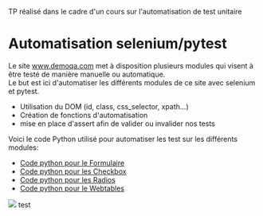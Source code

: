 TP réalisé dans le cadre d'un cours sur l'automatisation de test unitaire
# Automatisation selenium/pytest

Le site www.demoqa.com met à disposition plusieurs modules qui visent à être testé de manière manuelle ou automatique.<br/>
Le but est ici d'automatiser les différents modules de ce site avec selenium et pytest. 

  - Utilisation du DOM (id, class, css_selector, xpath...)
  - Création de fonctions d'automatisation
  - mise en place d'assert afin de valider ou invalider nos tests

Voici le code Python utilisé pour automatiser les test sur les différents modules:
  - [Code python pour le Formulaire](code/test_textbox.py)
  - [Code python pour les Checkbox](code/test_checkbox.py)
  - [Code python pour les Radios](code/test_yesradio.py)
  - [Code python pour le Webtables](code/test_webtables.py) 


![](img/screen.gif)
test
